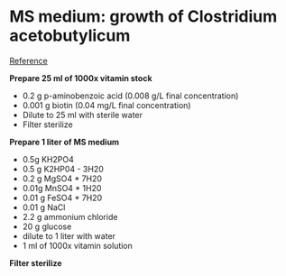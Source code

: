 # MS medium: growth of Clostridium acetobutylicum 

[Reference](https://journals.asm.org/doi/10.1128/jb.176.5.1443-1450.1994)

**Prepare 25 ml of 1000x vitamin stock**
* 0.2 g p-aminobenzoic acid (0.008 g/L final concentration)
* 0.001 g biotin (0.04 mg/L final concentration)
* Dilute to 25 ml with sterile water
* Filter sterilize

**Prepare 1 liter of MS medium**
* 0.5g KH2PO4
* 0.5 g K2HP04 - 3H20
* 0.2 g MgSO4 * 7H20
* 0.01g MnSO4 * 1H20
* 0.01 g FeSO4 * 7H20
* 0.01 g NaCl
* 2.2 g ammonium chloride
* 20 g glucose
* dilute to 1 liter with water
* 1 ml of 1000x vitamin solution

**Filter sterilize**

